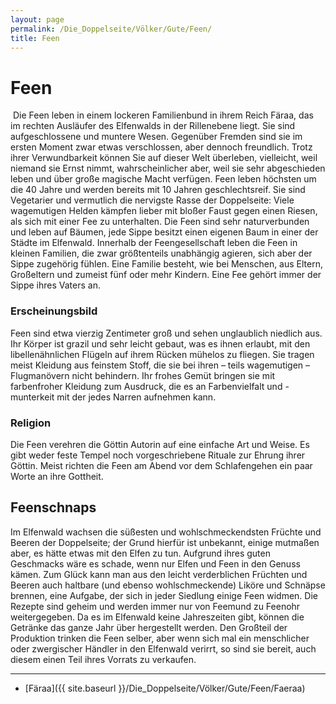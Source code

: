 ```yaml
---
layout: page
permalink: /Die_Doppelseite/Völker/Gute/Feen/
title: Feen
---
```


# Feen

<img alt="" src="{{ site.baseurl }}/assets/images/rassen/fee.jpg" />
Die Feen leben in einem lockeren Familienbund in ihrem Reich Färaa, das im rechten Ausläufer des Elfenwalds in der Rillenebene liegt. Sie sind aufgeschlossene und muntere Wesen. Gegenüber Fremden sind sie im ersten Moment zwar etwas verschlossen, aber dennoch freundlich. Trotz ihrer Verwundbarkeit können Sie auf dieser Welt überleben, vielleicht, weil niemand sie Ernst nimmt, wahrscheinlicher aber, weil sie sehr abgeschieden leben und über große magische Macht verfügen. Feen leben höchsten um die 40 Jahre und werden bereits mit 10 Jahren geschlechtsreif. Sie sind Vegetarier und vermutlich die nervigste Rasse der Doppelseite: Viele wagemutigen Helden kämpfen lieber mit bloßer Faust gegen einen Riesen, als sich mit einer Fee zu unterhalten. Die Feen sind sehr naturverbunden und leben auf Bäumen, jede Sippe besitzt einen eigenen Baum in einer der Städte im Elfenwald. Innerhalb der Feengesellschaft leben die Feen in kleinen Familien, die zwar größtenteils unabhängig agieren, sich aber der Sippe zugehörig fühlen. Eine Familie besteht, wie bei Menschen, aus Eltern, Großeltern und zumeist fünf oder mehr Kindern. Eine Fee gehört immer der Sippe ihres Vaters an.

### Erscheinungsbild

Feen sind etwa vierzig Zentimeter groß und sehen unglaublich niedlich aus. Ihr Körper ist grazil und sehr leicht gebaut, was es ihnen erlaubt, mit den libellenähnlichen Flügeln auf ihrem Rücken mühelos zu fliegen. Sie tragen meist Kleidung aus feinstem Stoff, die sie bei ihren &ndash; teils wagemutigen &ndash; Flugmanövern nicht behindern. Ihr frohes Gemüt bringen sie mit farbenfroher Kleidung zum Ausdruck, die es an Farbenvielfalt und -munterkeit mit der jedes Narren aufnehmen kann.

### Religion

Die Feen verehren die Göttin Autorin auf eine einfache Art und Weise. Es gibt weder feste Tempel noch vorgeschriebene Rituale zur Ehrung ihrer Göttin. Meist richten die Feen am Abend vor dem Schlafengehen ein paar Worte an ihre Gottheit.

## Feenschnaps

Im Elfenwald wachsen die süßesten und wohlschmeckendsten Früchte und Beeren der Doppelseite; der Grund hierfür ist unbekannt, einige mutmaßen aber, es hätte etwas mit den Elfen zu tun. Aufgrund ihres guten Geschmacks wäre es schade, wenn nur Elfen und Feen in den Genuss kämen. Zum Glück kann man aus den leicht verderblichen Früchten und Beeren auch haltbare (und ebenso wohlschmeckende) Liköre und Schnäpse brennen, eine Aufgabe, der sich in jeder Siedlung einige Feen widmen. Die Rezepte sind geheim und werden immer nur von Feemund zu Feenohr weitergegeben. Da es im Elfenwald keine Jahreszeiten gibt, können die Getränke das ganze Jahr über hergestellt werden. Den Großteil der Produktion trinken die Feen selber, aber wenn sich mal ein menschlicher oder zwergischer Händler in den Elfenwald verirrt, so sind sie bereit, auch diesem einen Teil ihres Vorrats zu verkaufen.


***
- [Färaa]({{ site.baseurl }}/Die_Doppelseite/Völker/Gute/Feen/Faeraa)


